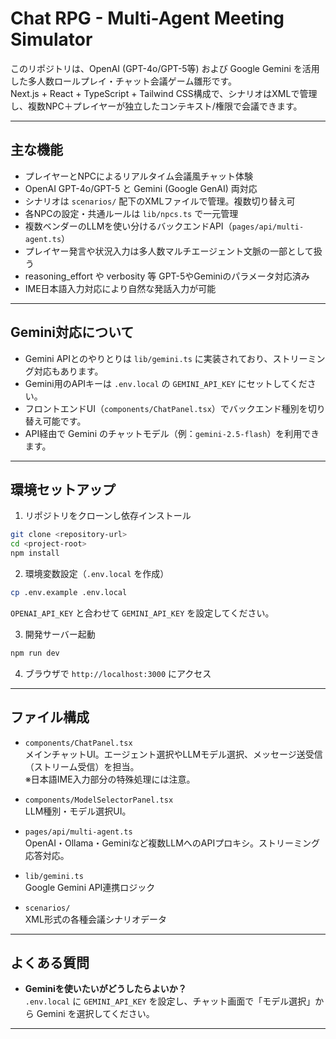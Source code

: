 # Chat RPG - Multi-Agent Meeting Simulator

このリポジトリは、OpenAI (GPT-4o/GPT-5等) および Google Gemini を活用した多人数ロールプレイ・チャット会議ゲーム雛形です。  
Next.js + React + TypeScript + Tailwind CSS構成で、シナリオはXMLで管理し、複数NPC＋プレイヤーが独立したコンテキスト/権限で会議できます。

---

## 主な機能

- プレイヤーとNPCによるリアルタイム会議風チャット体験
- OpenAI GPT-4o/GPT-5 と Gemini (Google GenAI) 両対応
- シナリオは `scenarios/` 配下のXMLファイルで管理。複数切り替え可
- 各NPCの設定・共通ルールは `lib/npcs.ts` で一元管理
- 複数ベンダーのLLMを使い分けるバックエンドAPI（`pages/api/multi-agent.ts`）
- プレイヤー発言や状況入力は多人数マルチエージェント文脈の一部として扱う
- reasoning_effort や verbosity 等 GPT-5やGeminiのパラメータ対応済み
- IME日本語入力対応により自然な発話入力が可能

---

## Gemini対応について

- Gemini APIとのやりとりは `lib/gemini.ts` に実装されており、ストリーミング対応もあります。
- Gemini用のAPIキーは `.env.local` の `GEMINI_API_KEY` にセットしてください。
- フロントエンドUI（`components/ChatPanel.tsx`）でバックエンド種別を切り替え可能です。
- API経由で Gemini のチャットモデル（例：`gemini-2.5-flash`）を利用できます。

---

## 環境セットアップ

1. リポジトリをクローンし依存インストール

```bash
git clone <repository-url>
cd <project-root>
npm install
```

2. 環境変数設定（`.env.local` を作成）

```bash
cp .env.example .env.local
```

`OPENAI_API_KEY` と合わせて `GEMINI_API_KEY` を設定してください。

3. 開発サーバー起動

```bash
npm run dev
```

4. ブラウザで `http://localhost:3000` にアクセス

---

## ファイル構成

- `components/ChatPanel.tsx`  
  メインチャットUI。エージェント選択やLLMモデル選択、メッセージ送受信（ストリーム受信）を担当。  
  ※日本語IME入力部分の特殊処理には注意。

- `components/ModelSelectorPanel.tsx`  
  LLM種別・モデル選択UI。

- `pages/api/multi-agent.ts`  
  OpenAI・Ollama・Geminiなど複数LLMへのAPIプロキシ。ストリーミング応答対応。

- `lib/gemini.ts`  
  Google Gemini API連携ロジック

- `scenarios/`  
  XML形式の各種会議シナリオデータ

---

## よくある質問

- **Geminiを使いたいがどうしたらよいか？**  
  `.env.local` に `GEMINI_API_KEY` を設定し、チャット画面で「モデル選択」から Gemini を選択してください。

---
